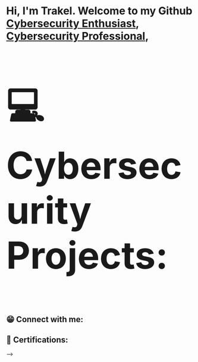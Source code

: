 <h1>Hi, I'm Trakel. Welcome to my Github <br/><a href="https://github.com/TrakelW">Cybersecurity Enthusiast</a>, <a href="https://www.linkedin.com/in/joshmadakor/">Cybersecurity Professional</a>, 

<h2><p style="font-size:100px">&#128187; Cybersecurity Projects:</h2>

<h2>&#128513; Connect with me:</h2>
<h2>&#127881; Certifications:</h2>
-->
